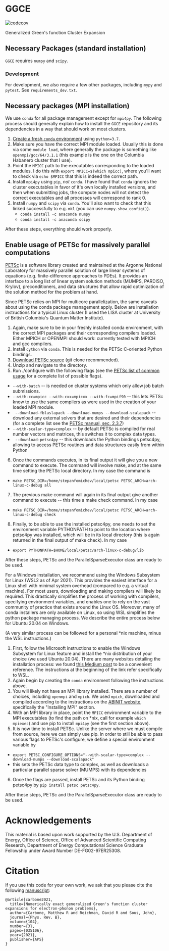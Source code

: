 
# GGCE
[![codecov](https://codecov.io/gh/x94carbone/GGCE/branch/master/graph/badge.svg?token=6Q7EUWBW6O)](https://codecov.io/gh/x94carbone/GGCE)

Generalized Green's function Cluster Expansion

## Necessary Packages (standard installation)
`GGCE` requires `numpy` and `scipy`.

### Development
For development, we also require a few other packages, including `mypy` and `pytest`. See `requirements_dev.txt`.

## Necessary packages (MPI installation)
We use `conda` for all package management except for `mpi4py`. The following process should generally explain how to install the `GGCE` repository and its dependencies in a way that should work on most clusters.

1. [Create a fresh `conda` environment](https://docs.conda.io/projects/conda/en/latest/user-guide/tasks/manage-environments.html) using `python=3.7`.
2. Make sure you have the correct MPI module loaded. Usually this is done via some `module load`, where generally the package is something like `openmpi/gcc/64/3.1.1` (this example is the one on the Columbia Habanero cluster that I use).
3. Point the `MPICC` path to the executables corresponding to the loaded modules. I do this with `export MPICC=$(which mpicc)`, where you'll want to check via `echo $MPICC` that this is indeed the correct path.
4. Install `mpi4py` using `pip`, _not_ `conda`. I have found that `conda` ignores the cluster executables in favor of it's own locally installed versions, and then when submitting jobs, the compute nodes will not detect the correct executables and all processes will correspond to rank 0.
5. Install `numpy` and `scipy` via `conda`. You'll also want to check that this linked successfully to e.g. `mkl` (you can use `numpy.show_config()`).
    * `conda install -c anaconda numpy`
    * `conda install -c anaconda scipy`

After these steps, everything should work properly.

## Enable usage of PETSc for massively parallel computations
[PETSc](https://www.mcs.anl.gov/petsc/index.html) is a software library created and maintained at the Argonne National Laboratory for
massively parallel solution of large linear systems of equations (e.g.
finite-difference approaches to PDEs). It provides an interface to a long list
of linear system solution methods (MUMPS, PARDISO, Krylov), preconditioners, and data
structures that allow rapid optimization of the solution method for the problem at hand.

Since PETSc relies on MPI for multicore parallelization, the same caveats about
using the conda package management apply. Below are installation instructions
for a typical Linux cluster (I used the LISA cluster at University of British
Columbia's Quantum Matter Institute).

1. Again, make sure to be in your freshly installed conda environment, with the
correct MPI packages and their corresponding compilers loaded. Either MPICH or
OPENMPI should work: currently tested with MPICH and gcc compilers.
2. Install `cython` via `conda`. This is needed for the PETSc C-oriented Python
bindings.
3. [Download PETSc source](https://www.mcs.anl.gov/petsc/download/index.html) (git clone recommended).
4. Unzip and navigate to the directory.
5. Run ./configure with the following flags (see the [PETSc list of common usage](https://www.mcs.anl.gov/petsc/documentation/installation.html#exampleusage) for a complete list of possible flags).
  * `--with-batch` -- is needed on cluster systems which only allow job batch submissions.
  * `--with-cc=mpicc --with-cxx=mpicxx --with-fc=mpif90` -- this lets PETSc know to use the same compilers as were used in the creation of your loaded MPI module.
  * ` --download-fblaslapack --download-mumps --download-scalapack` -- download any external solvers that are desired and their dependencies (for a complete list see the [PETSc manual, sec. 2.3.7](https://www.mcs.anl.gov/petsc/petsc-current/docs/manual.pdf))
  * `--with-scalar-type=complex` -- by default PETSc is compiled for real number vectors and matrices, this switches it to complex data types.
  * ` --download-petsc4py` -- this downloads the Python bindings petsc4py, allowing to access PETSc routines and data structures easily from within Python
6. Once the commands executes, in its final output it will give you a new command to execute. The command will involve make, and at the same time setting the PETSc local directory. In my case the command is
  * `make PETSC_DIR=/home/stepanfomichev/local/petsc PETSC_ARCH=arch-linux-c-debug all`
7. The previous make command will again in its final output give another command to execute -- this time a make check command. In my case
  * `make PETSC_DIR=/home/stepanfomichev/local/petsc PETSC_ARCH=arch-linux-c-debug check`
8. Finally, to be able to use the installed petsc4py, one needs to set the environment variable PYTHONPATH to point to the location where petsc4py was installed, which will be in its local directory (this is again returned in the final output of make check). In my case
  * `export PYTHONPATH=$HOME/local/petsc/arch-linux-c-debug/lib`

After these steps, PETSc and the ParallelSparseExecutor class are ready to be used.

For a Windows installation, we recommend using the Windows Subsystem for Linux
(WSL2 as of Apr 2021). This provides the easiest interface for a Linux shell with minimal system overhead (compared to e.g. a virtual machine). For most users, downloading and making compilers will likely be required. This drastically simplifies the process of working with compilers, specifying environment variables, and enables one to rely on the vast community of practice that exists around the Linux OS. Moreover, many of conda installers are only available on Linux, so using WSL simplifies the python package managing process. We describe the entire process below for Ubuntu 20.04 on Windows.

(A very similar process can be followed for a personal *nix machine, minus the WSL instructions.)

1. First, follow the Microsoft instructions to enable the Windows Subsystem for Linux feature and install the *nix distribution of your choice (we used Ubuntu 20.04). There are many websites detailing the installation process: we found [this Medium post](https://medium.com/using-valgrind-on-windows-in-clion-with-wsl/install-windows-subsystem-for-linux-windows-10-3ea33c535625) to be a convenient reference. The instructions at the beginning of the link refer specifically to WSL.
2. Again begin by creating the `conda` environment following the instructions above.
3. You will likely not have an MPI library installed. There are a number of choices, including `openmpi` and `mpich`. We used `mpich`, downloaded and compiled according to the instructions on the [ABINIT website](https://docs.abinit.org/tutorial/compilation/#installing-mpi), specifically the "Installing MPI" section.
4. With an MPI library in place, point the `MPICC` environment variable to the MPI executables (to find the path on *nix, call for example `which mpiexec`) and use pip to install `mpi4py` (see the first section above).
5. It is now time to install PETSc. Unlike the server where we must compile from source, here we can simply use pip. In order to still be able to pass various flags to PETSc's configure, we define a special environment variable by
  * `export PETSC_CONFIGURE_OPTIONS="--with-scalar-type=complex --download-mumps --download-scalapack"`
  * this sets the PETSc data type to complex, as well as downloads a particular parallel sparse solver (MUMPS) with its dependencies
6. Once the flags are passed, install PETSc and its Python binding petsc4py by `pip install petsc petsc4py`.

After these steps, PETSc and the ParallelSparseExecutor class are ready to be used.


# Acknowledgements

This material is based upon work supported by the U.S. Department of Energy, Office of Science, Office of Advanced Scientific Computing Research, Department of Energy Computational Science Graduate Fellowship under Award Number DE-FG02-97ER25308.

# Citation

If you use this code for your own work, we ask that you please cite the following [manuscript](https://journals.aps.org/prb/abstract/10.1103/PhysRevB.104.035106):

```
@article{carbone2021,
  title={Numerically exact generalized Green's function cluster expansions for electron-phonon problems},
  author={Carbone, Matthew R and Reichman, David R and Sous, John},
  journal={Phys. Rev. B},
  volume={104},
  number={3},
  pages={035106},
  year={2021},
  publisher={APS}
}
```
